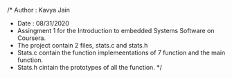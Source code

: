 /* Author : Kavya Jain
 * Date : 08/31/2020
 * Assingment 1 for the Introduction to embedded Systems Software on Coursera. 
 * The project contain 2 files, stats.c and stats.h
 * Stats.c contain the function implemeentations of 7 function and the main function. 
 * Stats.h cintain the prototypes of all the function.
 */
